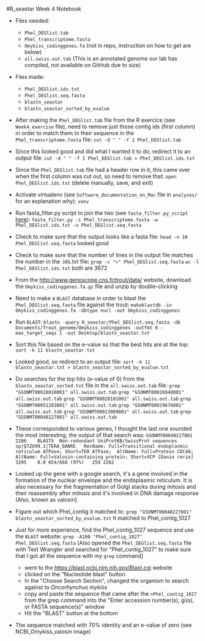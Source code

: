 #R_seastar Week 4 Notebook

- Files needed:
	- `Phel_DEGlist.tab`
	- `Phel_transcriptome.fasta`
	- `Omykiss_codinggenes.fa` (not in repo, instruction on how to get are below)
	- `all.swiss.out.tab` (This is an annotated genome our lab has compiled, not available on GitHub due to size)

- Files made:
	- `Phel_DEGlist.ids.txt`
	- `Phel_DEGlist.seq.fasta`
	- `blastn_seastar`
	- `blastn_seastar_sorted_by_evalue`

- After making the `Phel_DEGlist.tab` file from the R exercice (see `Week4_exercise` file), need to remove just those contig ids (first column) in order to match them to their sequence in the `Phel_transcriptome.fasta` file:
	`cut -d " " -f 1 Phel_DEGlist.tab`

- Since this looked good and did what I wanted it to do, redirect it to an output file:
	`cut -d " " -f 1 Phel_DEGlist.tab > Phel_DEGlist.ids.txt`

- Since the `Phel_DEGlist.tab` file had a header row in it, this came over when the first column was cut out, so need to remove that:
	`open Phel_DEGlist.ids.txt` (delete manually, save, and exit)

- Activate virtualenv (see `Software_documentation_on_Mac` file in `analyses/` for an explanation why):
	`venv`
- Run fasta_filter.py script to join the two (see `fasta_filter.py_script` [here](https://github.com/mmiddleton/mmiddleton-fish546/blob/master/quiz_exercises/Week4_R_seastar/fasta_filter.py_script.md)):
	`fasta_filter.py -i Phel_transcriptome.fasta -w Phel_DEGlist.ids.txt -o Phel_DEGlist.seq.fasta`

- Check to make sure that the output looks like a fasta file:
	`head -n 10 Phel_DEGlist.seq.fasta`
	looked good

- Check to make sure that the number of lines in the output file matches the number in the .ids.txt file:
	`grep -c ">" Phel_DEGlist.seq.fasta`
	`wc -l Phel_DEGlist.ids.txt`
    both are 3672

- From the http://www.genoscope.cns.fr/trout/data/ website, download the `Omykiss_codinggenes.fa.gz` file and unzip by double-clicking

- Need to make a `BLAST` database in order to blast the `Phel_DEGlist.seq.fasta` file against the trout:
	`makeblastdb -in Omykiss_codinggenes.fa -dbtype nucl -out Omykiss_codinggenes`

- Run `BLAST`:
	`blastn -query R_seastar/Phel_DEGlist.seq.fasta -db Documents/Trout_genome/Omykiss_codinggenes -outfmt 6 -max_target_seqs 1 -out Desktop/blastn_seastar.txt`

- Sort this file based on the e-value so that the best hits are at the top:
	`sort -k 11 blastn_seastar.txt`

- Looked good, so redirect to an output file:
	`sort -k 11 blastn_seastar.txt > blastn_seastar_sorted_by_evalue.txt`

- Do searches for the top hits (e-value of 0) from the `blastn_seastar_sorted.txt` file in the `all.swiss.out.tab` file:
	`grep "GSONMT00028010001" all.swiss.out.tab`
    `grep "GSONMT00026940001" all.swiss.out.tab`
    `grep "GSONMT00028101001" all.swiss.out.tab`
    `grep "GSONMT00051283001" all.swiss.out.tab`
    `grep "GSONMT00029676001" all.swiss.out.tab`
    `grep "GSONMT00013009001" all.swiss.out.tab`
    `grep "GSONMT00040227001" all.swiss.out.tab`

- These corresponded to various genes, I thought the last one sounded the most interesting, the output of that search was:
	`GSONMT00040227001	2286	BLASTX	Non-redundant UniProtKB/SwissProt sequences	sp|Q7ZU99.1|TERA_DANRE	
RecName: Full=Transitional endoplasmic reticulum ATPase; Short=TER ATPase; 
AltName: Full=Protein CDC48; 
AltName: Full=Valosin-containing protein; Short=VCP [Danio rerio]	3295	0.0	654/668 (97%)	259	2262`

- Looked up the gene with a google search, it's a gene involved in the formation of the nuclear envelope and the endoplasmic reticulum. It is also necessary for the fragmentation of Golgi stacks during mitosis and their reassembly after mitosis and it's involved in DNA damage response (Also, known as valosin).

- Figure out which Phel_contig it matched to:
	`grep "GSONMT00040227001" blastn_seastar_sorted_by_evalue.txt`
	It matched to Phel_contig_1027 

- Just for more experience, find the Phel_contig_1027 sequence and use the `BLAST` website:
	`grep -A100 "Phel_contig_1027" Phel_DEGlist.seq.fasta` [Also opened the `Phel_DEGlist.seq.fasta` file with Text Wrangler and searched for "Phel_contig_1027" to make sure that I got all the sequence with my `grep` command]
   - went to the https://blast.ncbi.nlm.nih.gov/Blast.cgi website
   - clicked on the "Nucleotide blast" button
   - In the "Choose Search Section", changed the organism to search against to *Oncorhynchus mykiss*
   - copy and paste the sequence that came after the `>Phel_contig_1027` from the grep command into the "Enter accession number(s), gi(s), or FASTA sequence(s)" window
   - Hit the "BLAST" button at the bottom

- The sequence matched with 70% identity and an e-value of zero (see NCBI_Omykiss_valosin image)